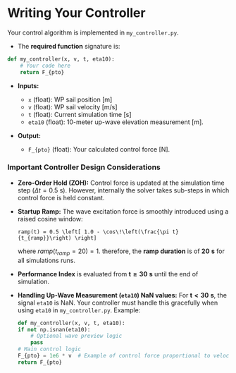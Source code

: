 # Writing Your Controller

Your control algorithm is implemented in `my_controller.py`.  

*   The **required function** signature is:
```python
def my_controller(x, v, t, eta10):
    # Your code here
    return F_{pto}
```

*   **Inputs:**
    *   `x` (float): WP sail position [m]
    *   `v` (float): WP sail velocity [m/s]
    *   `t` (float): Current simulation time [s]
    *   `eta10` (float): 10-meter up-wave elevation measurement [m].

*   **Output:**
    *   `F_{pto}` (float): Your calculated control force [N].

### Important Controller Design Considerations

*   **Zero-Order Hold (ZOH):** Control force is updated at the simulation time step ($\Delta t=0.5$ s). However, internally the solver takes sub-steps in which control force is held constant.


*   **Startup Ramp:** The wave excitation force is smoothly introduced using a raised cosine window:
    ```{math}
    ramp(t) = 0.5 \left[ 1.0 - \cos\!\left(\frac{\pi t}{t_{ramp}}\right) \right]
    ```
    where $ramp(t_{ramp}=20)=1$. therefore, the **ramp duration** is of $\mathbf{20}$ **s** for all simulations runs.


*   **Performance Index** is evaluated from $\mathbf{t \geq 30}$ **s** until the end of simulation. 


*   **Handling Up-Wave Measurement (`eta10`) NaN values:** For $\mathbf{t < 30}$ **s**, the signal `eta10` is NaN.
    Your controller must handle this gracefully when using `eta10` in `my_controller.py`. Example:
    ```python
    def my_controller(x, v, t, eta10):
    if not np.isnan(eta10):
        # Optional wave preview logic
        pass
    # Main control logic
    F_{pto} = 1e6 * v  # Example of control force proportional to velocity
    return F_{pto}
    ```   
 
